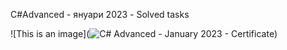 C#Advanced - януари 2023 - Solved tasks

![This is an image](![C# Advanced - January 2023 - Certificate](https://user-images.githubusercontent.com/114019382/224825705-42a27ac0-faf9-470a-bbeb-5a87abd95a10.jpeg))
